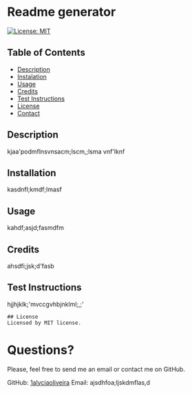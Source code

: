 # Readme generator

[![License: MIT](https://img.shields.io/badge/License-MIT-yellow.svg)](https://opensource.org/licenses/MIT)
  
## Table of Contents
* [Description](#description)
* [Instalation](#instalation)
* [Usage](#usage)
* [Credits](#credits)
* [Test Instructions](#test-instructions)
* [License](#license)
* [Contact](#contact)

## Description
kjaa'podmflnsvnsacm;lscm,;lsma vnf'lknf

## Installation
kasdnfl;kmdf;lmasf

## Usage
kahdf;asjd;fasmdfm

## Credits
ahsdfi;jsk;d'fasb

## Test Instructions
hjjhjklk;'mvccgvhbjnklml;,;'


    ## License
    Licensed by MIT license.
    

# Questions?
Please, feel free to send me an email or contact me on GitHub.

GitHub: [1alyciaoliveira](https://github.com/1alyciaoliveira)
Email: ajsdhfoa;ljskdmflas,d
